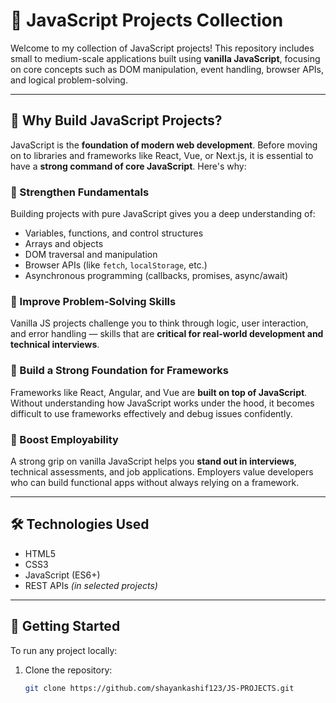 # 🚀 JavaScript Projects Collection

Welcome to my collection of JavaScript projects! This repository includes small to medium-scale applications built using **vanilla JavaScript**, focusing on core concepts such as DOM manipulation, event handling, browser APIs, and logical problem-solving.

---

## 🎯 Why Build JavaScript Projects?

JavaScript is the **foundation of modern web development**. Before moving on to libraries and frameworks like React, Vue, or Next.js, it is essential to have a **strong command of core JavaScript**. Here's why:

### 🧠 Strengthen Fundamentals

Building projects with pure JavaScript gives you a deep understanding of:
- Variables, functions, and control structures
- Arrays and objects
- DOM traversal and manipulation
- Browser APIs (like `fetch`, `localStorage`, etc.)
- Asynchronous programming (callbacks, promises, async/await)

### 🔧 Improve Problem-Solving Skills

Vanilla JS projects challenge you to think through logic, user interaction, and error handling — skills that are **critical for real-world development and technical interviews**.

### 🧱 Build a Strong Foundation for Frameworks

Frameworks like React, Angular, and Vue are **built on top of JavaScript**. Without understanding how JavaScript works under the hood, it becomes difficult to use frameworks effectively and debug issues confidently.

### 💼 Boost Employability

A strong grip on vanilla JavaScript helps you **stand out in interviews**, technical assessments, and job applications. Employers value developers who can build functional apps without always relying on a framework.

---

## 🛠️ Technologies Used

- HTML5
- CSS3
- JavaScript (ES6+)
- REST APIs *(in selected projects)*

---

## 🚀 Getting Started

To run any project locally:

1. Clone the repository:
   ```bash
   git clone https://github.com/shayankashif123/JS-PROJECTS.git
   
